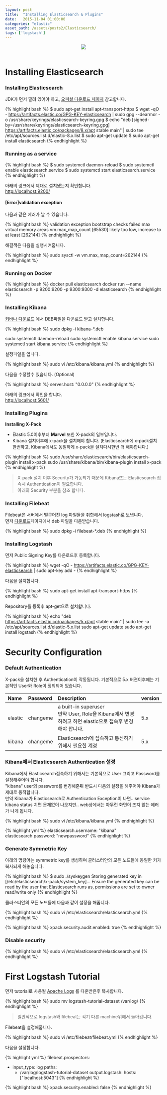 ```yaml
---
layout: post
title:  "Installing Elasticsearch & Plugins"
date:   2015-11-04 01:00:00
categories: "elastic"
asset_path: /assets/posts2/Elasticsearch/
tags: ['logstash']
---
```

<header>
    <img src="{{ page.asset_path }}logo-elastic.png" class="img-responsive img-rounded img-fluid">
</header>

# Installing Elasticsearch

### Installing Elasticsearch

JDK가 먼저 깔려 있어야 하고, [오피셜 다운로드 페이지](https://www.elastic.co/downloads) 참고합니다. 

{% highlight bash %}
$ sudo apt-get install apt-transport-https
$ wget -qO - https://artifacts.elastic.co/GPG-KEY-elasticsearch | sudo gpg --dearmor -o /usr/share/keyrings/elasticsearch-keyring.gpg
$ echo "deb [signed-by=/usr/share/keyrings/elasticsearch-keyring.gpg] https://artifacts.elastic.co/packages/8.x/apt stable main" | sudo tee /etc/apt/sources.list.d/elastic-8.x.list
$ sudo apt-get update 
$ sudo apt-get install elasticsearch
{% endhighlight %}

### Running as a service

{% highlight bash %}
$ sudo systemctl daemon-reload
$ sudo systemctl enable elasticsearch.service
$ sudo systemctl start elasticsearch.service
{% endhighlight %}


아래의 링크에서 제대로 설치됐는지 확인합니다.<br>
[http://localhost:9200/](http://localhost:9200/)


#### [Error]validation exception


다음과 같은 에러가 날 수 있습니다.

{% highlight bash %}
validation exception
bootstrap checks failed
max virtual memory areas vm.max_map_count [65530] likely too low, increase to at least [262144]
{% endhighlight %}

해결책은 다음을 실행시켜줍니다.

{% highlight bash %}
sudo sysctl -w vm.max_map_count=262144
{% endhighlight %}


### Running on Docker

{% highlight bash %}
docker pull elasticsearch
docker run --name elasticsearch -p 9200:9200 -p 9300:9300 -d elasticsearch
{% endhighlight %}

### Installing Kibana

[키바나 다운로드](https://www.elastic.co/downloads/kibana) 에서 DEB파일을 다운로드 받고 설치합니다.

{% highlight bash %}
sudo dpkg -i kibana-*.deb

sudo systemctl daemon-reload
sudo systemctl enable kibana.service
sudo systemctl start kibana.service
{% endhighlight %}

설정파일을 엽니다.

{% highlight bash %}
sudo vi /etc/kibana/kibana.yml
{% endhighlight %}

다음을 수정할수 있습니다. (Optional)

{% highlight bash %}
server.host: "0.0.0.0"
{% endhighlight %}

아래의 링크에서 확인을 합니다.<br>
[http://localhost:5601/](http://localhost:5601/)

### Installing Plugins

**Installing X-Pack**

* Elastic 5.0이후부터 **Marvel** 또한 X-pack의 일부입니다.
* Kibana 설치이후에 x-pack을 설치해야 합니다. (Elasticsearch에 x-pack설치 한번하고, Kibana에서도 동일하게 x-pack을 설치다시한번 더 해야합니다.)

{% highlight bash %}
sudo /usr/share/elasticsearch/bin/elasticsearch-plugin install x-pack
sudo /usr/share/kibana/bin/kibana-plugin install x-pack
{% endhighlight %}

> X-pack 설치 이후 Security가 가동되기 때문에 Kibana또는 Elasticsearch 접속시 Authentication이 필요합니다.<br>
> 아래의 Security 부분을 참조 합니다.


### Installing Filebeat 

Filebeat은 서버에서 떨구어진 log 파일들을 취합해서 logstash로 보냅니다. <br>
먼저 [다운로드](https://www.elastic.co/downloads/beats/filebeat)페이지에서 deb 파일을 다운받습니다.

{% highlight bash %}
sudo dpkg -i filebeat-*.deb
{% endhighlight %}



### Installing Logstash

먼저 Public Signing Key를 다운로드후 등록합니다. 

{% highlight bash %}
wget -qO - https://artifacts.elastic.co/GPG-KEY-elasticsearch | sudo apt-key add -
{% endhighlight %}

다음을 설치합니다.

{% highlight bash %}
sudo apt-get install apt-transport-https
{% endhighlight %}

Repository를 등록후 apt-get으로 설치합니다.

{% highlight bash %}
echo "deb https://artifacts.elastic.co/packages/5.x/apt stable main" | sudo tee -a /etc/apt/sources.list.d/elastic-5.x.list
sudo apt-get update
sudo apt-get install logstash
{% endhighlight %}




# Security Configuration

### Default Authentication

X-pack을 설치한 후 Authentication이 작동됩니다. 기본적으로 5.x 버젼이후에는 기본적인 User와 Role이 정의되어 있습니다. 

| Name | Password | Description | version |
|:-----|:---------|:------------|:--------|
| elastic | changeme | a built-in superuser <br>만약 User, Role을 Kibana에서 변경하려고 하면 elastic으로 접속후 변경해야 합니다. | 5.x |
| kibana | changeme | Elasticsearch에 접속하고 통신하기 위해서 필요한 계정 | 5.x |


### Kibana에서 Elasticsearch Authentication 설정

Kibana에서 Elasticsearch접속하기 위해서는 기본적으로 User 그리고 Password를 설정해주어야 합니다.<br>
"kibana" user의 password를 변경해준뒤 반드시 다음의 설정을 해주어야 Kibana가 제대로 동작합니다.<br>
만약 Kibana가 Elasticsearch로 Authentication Exception이 나면.. service kibana status 치면 문제없이 나오지만.. web상에서는 아무런 화면이 뜨지 않는 에러가 나게 됩니다.

{% highlight bash %}
sudo vi /etc/kibana/kibana.yml
{% endhighlight %}

{% highlight yml %}
elasticsearch.username: "kibana"
elasticsearch.password: "newpassword"
{% endhighlight %}


### Generate Symmetric Key

아래의 명령어는 symmetric key를 생성하며 클러스터안의 모든 노드들에 동일한 키가 복사되게 해놓습니다.

{% highlight bash %}
$ sudo ./syskeygen
Storing generated key in [/etc/elasticsearch/x-pack/system_key]...
Ensure the generated key can be read by the user that Elasticsearch runs as, permissions are set to owner read/write only
{% endhighlight %}

클러스터안의 모든 노드들에 다음과 같이 설정을 해줍니다.

{% highlight bash %}
sudo vi /etc/elasticsearch/elasticsearch.yml
{% endhighlight %}

{% highlight bash %}
xpack.security.audit.enabled: true
{% endhighlight %}


### Disable security

{% highlight bash %}
sudo vi   /etc/elasticsearch/elasticsearch.yml
{% endhighlight %}



# First Logstash Tutorial

먼저 tutorial로 사용될 [Apache Logs](https://download.elastic.co/demos/logstash/gettingstarted/logstash-tutorial.log.gz) 를 다운받은후 복사합니다.

{% highlight bash %}
sudo mv logstash-tutorial-dataset /var/log/
{% endhighlight %}

> 일반적으로 logstash와 filebeat는 각기 다른 machine위에서 돌아갑니다.

Filebeat을 설정해줍니다.

{% highlight bash %}
sudo vi /etc/filebeat/filebeat.yml
{% endhighlight %}

다음을 설정합니다.

{% highlight yml %}
filebeat.prospectors:
- input_type: log
  paths:
    - /var/log/logstash-tutorial-dataset
output.logstash:
  hosts: ["localhost:5043"]
{% endhighlight %}




{% highlight bash %}
xpack.security.enabled: false
{% endhighlight %}